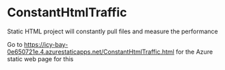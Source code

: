 # ConstantHtmlTraffic
Static HTML project will constantly pull files and measure the performance

Go to https://icy-bay-0e650721e.4.azurestaticapps.net/ConstantHtmlTraffic.html for the Azure static web page for this
